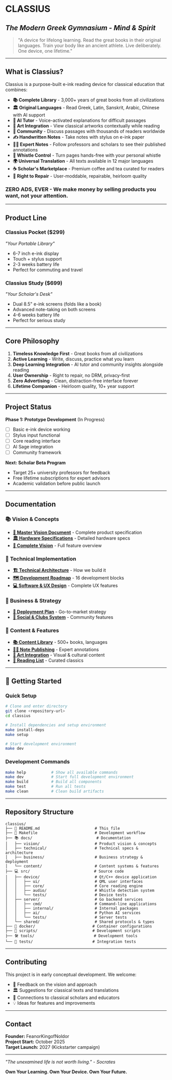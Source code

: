 # CLASSIUS
## *The Modern Greek Gymnasium - Mind & Spirit*

> "A device for lifelong learning. Read the great books in their original languages. Train your body like an ancient athlete. Live deliberately. One device, one lifetime."

---

## What is Classius?

Classius is a purpose-built e-ink reading device for classical education that combines:

- **📚 Complete Library** - 3,000+ years of great books from all civilizations
- **🏛️ Original Languages** - Read Greek, Latin, Sanskrit, Arabic, Chinese with AI support  
- **🤖 AI Tutor** - Voice-activated explanations for difficult passages
- **🎨 Art Integration** - View classical artworks contextually while reading
- **💬 Community** - Discuss passages with thousands of readers worldwide
- **✍️ Handwritten Notes** - Take notes with stylus on e-ink paper
- **👨‍🏫 Expert Notes** - Follow professors and scholars to see their published annotations
- **🎵 Whistle Control** - Turn pages hands-free with your personal whistle
- **🌍 Universal Translation** - All texts available in 12 major languages
- **☕ Scholar's Marketplace** - Premium coffee and tea curated for readers
- **🔧 Right to Repair** - User-moddable, repairable, heirloom quality

### **ZERO ADS, EVER** - We make money by selling products you want, not your attention.

---

## Product Line

### Classius Pocket ($299)
*"Your Portable Library"*
- 6-7 inch e-ink display
- Touch + stylus support  
- 2-3 weeks battery life
- Perfect for commuting and travel

### Classius Study ($699)
*"Your Scholar's Desk"*
- Dual 8.5" e-ink screens (folds like a book)
- Advanced note-taking on both screens
- 4-6 weeks battery life
- Perfect for serious study

---

## Core Philosophy

1. **Timeless Knowledge First** - Great books from all civilizations
2. **Active Learning** - Write, discuss, practice what you learn  
3. **Deep Learning Integration** - AI tutor and community insights alongside reading
4. **User Ownership** - Right to repair, no DRM, privacy-first
5. **Zero Advertising** - Clean, distraction-free interface forever
6. **Lifetime Companion** - Heirloom quality, 10+ year support

---

## Project Status

**Phase 1: Prototype Development** (In Progress)
- [ ] Basic e-ink device working
- [ ] Stylus input functional  
- [ ] Core reading interface
- [ ] AI Sage integration
- [ ] Community framework

**Next: Scholar Beta Program**
- Target 25+ university professors for feedback
- Free lifetime subscriptions for expert advisors
- Academic validation before public launch

---

## Documentation

### 📚 **Vision & Concepts**
- **[📝 Master Vision Document](docs/vision/CLASSIUS_MASTER_COMPLETE.md)** - Complete product specification
- **[🏛️ Hardware Specifications](docs/vision/CLASSIUS_PART_1_VISION_AND_HARDWARE.md)** - Detailed hardware specs
- **[🎯 Complete Vision](docs/vision/CLASSIUS_COMPLETE_VISION.md)** - Full feature overview

### 🔧 **Technical Implementation**
- **[🏗️ Technical Architecture](docs/technical/CLASSIUS_TECHNICAL_ARCHITECTURE.md)** - How we build it
- **[🗺️ Development Roadmap](docs/technical/CLASSIUS_DEVELOPMENT_ROADMAP.md)** - 16 development blocks
- **[💻 Software & UX Design](docs/technical/CLASSIUS_PART_2_SOFTWARE_AND_UX.md)** - Complete UX features

### 💼 **Business & Strategy**
- **[🚀 Deployment Plan](docs/business/DEPLOYMENT_PLAN.md)** - Go-to-market strategy
- **[👥 Social & Clubs System](docs/business/CLASSIUS_UPDATES_SOCIAL_CLUBS.md)** - Community features

### 📖 **Content & Features**
- **[📚 Content Library](docs/content/CLASSIUS_PART_3_CONTENT_AND_LANGUAGES.md)** - 500+ books, languages
- **[👨‍🏫 Note Publishing](docs/content/CLASSIUS_NOTE_PUBLISHING_SYSTEM.md)** - Expert annotations
- **[🎨 Art Integration](docs/content/CLASSIUS_ART_INTEGRATION_SYSTEM.md)** - Visual & cultural content
- **[📜 Reading List](docs/content/complete_classical_education_reading_list.md)** - Curated classics

---

## 🚀 Getting Started

### Quick Setup
```bash
# Clone and enter directory
git clone <repository-url>
cd classius

# Install dependencies and setup environment
make install-deps
make setup

# Start development environment
make dev
```

### Development Commands
```bash
make help           # Show all available commands
make dev            # Start full development environment
make build          # Build all components
make test           # Run all tests
make clean          # Clean build artifacts
```

---

## Repository Structure

```
classius/
├── 📄 README.md                        # This file
├── 🔧 Makefile                         # Development workflow
├── 📚 docs/                            # Documentation
│   ├── vision/                        # Product vision & concepts
│   ├── technical/                     # Technical specs & architecture  
│   ├── business/                      # Business strategy & deployment
│   └── content/                       # Content systems & features
├── 💻 src/                            # Source code
│   ├── device/                        # Qt/C++ device application
│   │   ├── ui/                        # QML user interfaces
│   │   ├── core/                      # Core reading engine
│   │   ├── audio/                     # Whistle detection system
│   │   └── tests/                     # Device tests
│   ├── server/                        # Go backend services
│   │   ├── cmd/                       # Command-line applications
│   │   ├── internal/                  # Internal packages
│   │   ├── ai/                        # Python AI services
│   │   └── tests/                     # Server tests
│   └── shared/                        # Shared protocols & types
├── 🐳 docker/                         # Container configurations
├── 🔨 scripts/                        # Development scripts
├── 🛠️ tools/                          # Development tools
└── 🧪 tests/                          # Integration tests
```

---

## Contributing

This project is in early conceptual development. We welcome:

- 📝 Feedback on the vision and approach
- 🏛️ Suggestions for classical texts and translations  
- 🤝 Connections to classical scholars and educators
- 💡 Ideas for features and improvements

---

## Contact

**Founder:** FeanorKingofNoldor  
**Project Start:** October 2025  
**Target Launch:** 2027 (Kickstarter campaign)

---

*"The unexamined life is not worth living." - Socrates*

**Own Your Learning. Own Your Device. Own Your Future.**